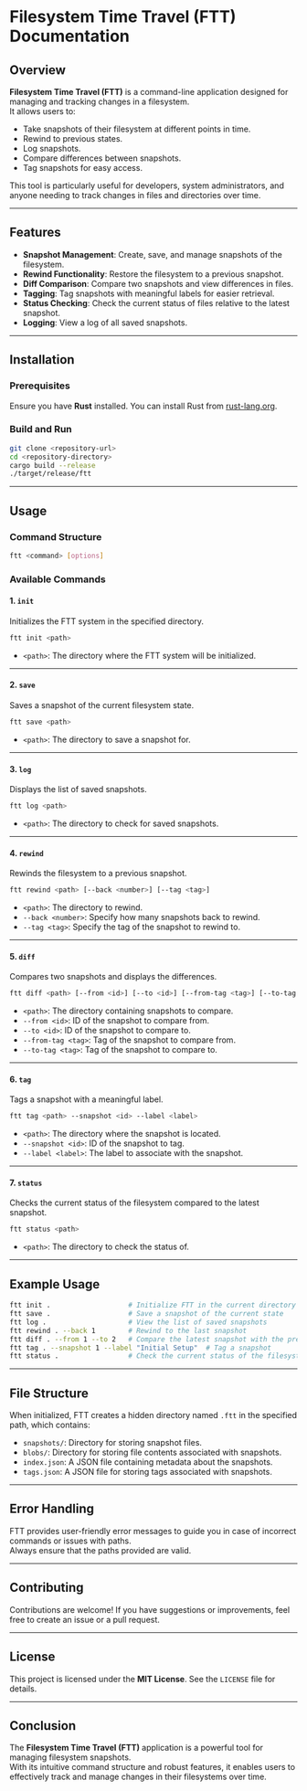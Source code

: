 
# Filesystem Time Travel (FTT) Documentation

## Overview
**Filesystem Time Travel (FTT)** is a command-line application designed for managing and tracking changes in a filesystem.  
It allows users to:
- Take snapshots of their filesystem at different points in time.
- Rewind to previous states.
- Log snapshots.
- Compare differences between snapshots.
- Tag snapshots for easy access.

This tool is particularly useful for developers, system administrators, and anyone needing to track changes in files and directories over time.

---

## Features
- **Snapshot Management**: Create, save, and manage snapshots of the filesystem.
- **Rewind Functionality**: Restore the filesystem to a previous snapshot.
- **Diff Comparison**: Compare two snapshots and view differences in files.
- **Tagging**: Tag snapshots with meaningful labels for easier retrieval.
- **Status Checking**: Check the current status of files relative to the latest snapshot.
- **Logging**: View a log of all saved snapshots.

---

## Installation

### Prerequisites
Ensure you have **Rust** installed. You can install Rust from [rust-lang.org](https://www.rust-lang.org/).

### Build and Run

```bash
git clone <repository-url>
cd <repository-directory>
cargo build --release
./target/release/ftt
```

---

## Usage

### Command Structure

```bash
ftt <command> [options]
```

### Available Commands

#### 1. `init`
Initializes the FTT system in the specified directory.

```bash
ftt init <path>
```
- `<path>`: The directory where the FTT system will be initialized.

---

#### 2. `save`
Saves a snapshot of the current filesystem state.

```bash
ftt save <path>
```
- `<path>`: The directory to save a snapshot for.

---

#### 3. `log`
Displays the list of saved snapshots.

```bash
ftt log <path>
```
- `<path>`: The directory to check for saved snapshots.

---

#### 4. `rewind`
Rewinds the filesystem to a previous snapshot.

```bash
ftt rewind <path> [--back <number>] [--tag <tag>]
```
- `<path>`: The directory to rewind.
- `--back <number>`: Specify how many snapshots back to rewind.
- `--tag <tag>`: Specify the tag of the snapshot to rewind to.

---

#### 5. `diff`
Compares two snapshots and displays the differences.

```bash
ftt diff <path> [--from <id>] [--to <id>] [--from-tag <tag>] [--to-tag <tag>]
```
- `<path>`: The directory containing snapshots to compare.
- `--from <id>`: ID of the snapshot to compare from.
- `--to <id>`: ID of the snapshot to compare to.
- `--from-tag <tag>`: Tag of the snapshot to compare from.
- `--to-tag <tag>`: Tag of the snapshot to compare to.

---

#### 6. `tag`
Tags a snapshot with a meaningful label.

```bash
ftt tag <path> --snapshot <id> --label <label>
```
- `<path>`: The directory where the snapshot is located.
- `--snapshot <id>`: ID of the snapshot to tag.
- `--label <label>`: The label to associate with the snapshot.

---

#### 7. `status`
Checks the current status of the filesystem compared to the latest snapshot.

```bash
ftt status <path>
```
- `<path>`: The directory to check the status of.

---

## Example Usage

```bash
ftt init .                   # Initialize FTT in the current directory
ftt save .                   # Save a snapshot of the current state
ftt log .                    # View the list of saved snapshots
ftt rewind . --back 1        # Rewind to the last snapshot
ftt diff . --from 1 --to 2   # Compare the latest snapshot with the previous one
ftt tag . --snapshot 1 --label "Initial Setup"  # Tag a snapshot
ftt status .                 # Check the current status of the filesystem
```

---

## File Structure

When initialized, FTT creates a hidden directory named `.ftt` in the specified path, which contains:

- `snapshots/`: Directory for storing snapshot files.
- `blobs/`: Directory for storing file contents associated with snapshots.
- `index.json`: A JSON file containing metadata about the snapshots.
- `tags.json`: A JSON file for storing tags associated with snapshots.

---

## Error Handling

FTT provides user-friendly error messages to guide you in case of incorrect commands or issues with paths.  
Always ensure that the paths provided are valid.

---

## Contributing

Contributions are welcome! If you have suggestions or improvements, feel free to create an issue or a pull request.

---

## License

This project is licensed under the **MIT License**. See the `LICENSE` file for details.

---

## Conclusion

The **Filesystem Time Travel (FTT)** application is a powerful tool for managing filesystem snapshots.  
With its intuitive command structure and robust features, it enables users to effectively track and manage changes in their filesystems over time.
